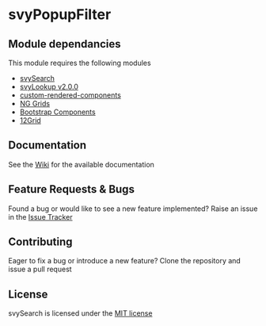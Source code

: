 # svyPopupFilter

Module dependancies
-------------
This module requires the following modules

- [svySearch](https://github.com/Servoy/svySearch)
- [svyLookup v2.0.0](https://github.com/Servoy/svyLookup)
- [custom-rendered-components](https://github.com/Servoy/custom-rendered-components)
- [NG Grids](https://github.com/Servoy/aggridcomponents)
- [Bootstrap Components](https://github.com/Servoy/bootstrapcomponents)
- [12Grid](https://github.com/Servoy/12grid)

Documentation
-------------
See the [Wiki](https://github.com/Servoy/svyPopupFilter/wiki) for the available documentation


Feature Requests & Bugs
-----------------------
Found a bug or would like to see a new feature implemented? Raise an issue in the [Issue Tracker](https://github.com/Servoy/svyPopupFilter/issues)


Contributing
-------------
Eager to fix a bug or introduce a new feature? Clone the repository and issue a pull request


License
-------
svySearch is licensed under the [MIT license](https://opensource.org/licenses/MIT)
